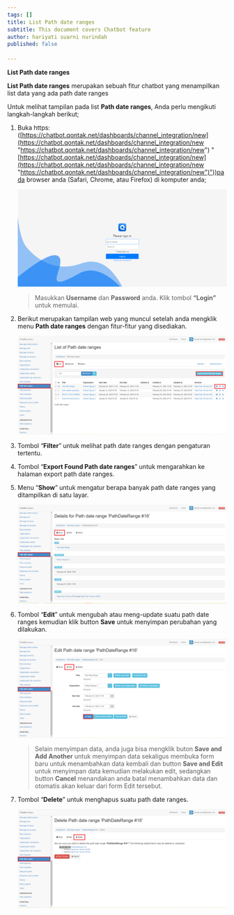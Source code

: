 ```yaml
---
tags: []
title: List Path date ranges
subtitle: This document covers Chatbot feature
author: hariyati suarni nurindah
published: false

---
```

**List Path date ranges**

**List Path date ranges** merupakan sebuah fitur chatbot yang menampilkan list data yang ada path date ranges

Untuk melihat tampilan pada list **Path date ranges**, Anda perlu mengikuti langkah-langkah berikut;

1. Buka https: ([https://chatbot.qontak.net/dashboards/channel_integration/new](https://chatbot.qontak.net/dashboards/channel_integration/new "https://chatbot.qontak.net/dashboards/channel_integration/new") "[https://chatbot.qontak.net/dashboards/channel_integration/new](https://chatbot.qontak.net/dashboards/channel_integration/new "https://chatbot.qontak.net/dashboards/channel_integration/new")"))pada browser anda (Safari, Chrome, atau Firefox) di komputer anda;

   ![](/uploads/channell.PNG)

   > Masukkan **Username** dan **Password** anda. Klik tombol **“Login”** untuk memulai.
2. Berikut merupakan tampilan web yang muncul setelah anda mengklik menu **Path date ranges** dengan fitur-fitur yang disediakan.

   ![](/uploads/path-data-rangers-update1.PNG)
3. Tombol “**Filter**” untuk melihat path date ranges dengan pengaturan tertentu.
4. Tombol “**Export Found Path date ranges**” untuk mengarahkan ke halaman export  path date ranges.
5. Menu “**Show**” untuk mengatur berapa banyak  path date ranges yang ditampilkan di satu layar.

   ![](/uploads/path-data-rangers-update2.PNG)
6. Tombol “**Edit**” untuk mengubah atau meng-update suatu path date ranges kemudian klik button **Save** untuk menyimpan perubahan yang dilakukan.

   ![](/uploads/path-data-rangers-update3.PNG)

   > Selain menyimpan data, anda juga bisa mengklik buton **Save and Add Another** untuk menyimpan data sekaligus membuka form baru untuk menambahkan data kembali dan button **Save and Edit** untuk menyimpan data kemudian melakukan edit, sedangkan button **Cancel** menandakan anda batal menambahkan data dan otomatis akan keluar dari form Edit tersebut.
7. Tombol “**Delete**” untuk menghapus suatu  path date ranges.

   ![](/uploads/path-data-rangers-update4.PNG)